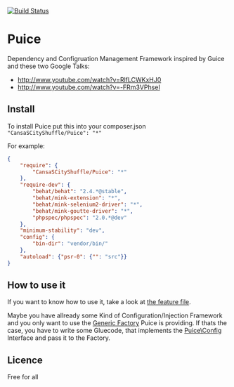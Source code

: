 [![Build Status](https://travis-ci.org/CansaSCityShuffle/Puice.png?branch=master)](https://travis-ci.org/CansaSCityShuffle/Puice)

Puice
=====

Dependency and Configruation Management Framework inspired by Guice and these two Google Talks:
 - http://www.youtube.com/watch?v=RlfLCWKxHJ0
 - http://www.youtube.com/watch?v=-FRm3VPhseI

Install
-------

To install Puice put this into your composer.json
`"CansaSCityShuffle/Puice": "*"`

For example: 
```json
{
    "require": {
        "CansaSCityShuffle/Puice": "*"
    },
    "require-dev": {
        "behat/behat": "2.4.*@stable",
        "behat/mink-extension": "*",
        "behat/mink-selenium2-driver": "*",
        "behat/mink-goutte-driver": "*",
        "phpspec/phpspec": "2.0.*@dev"
    },
    "minimum-stability": "dev",
    "config": {
        "bin-dir": "vendor/bin/"
    },
    "autoload": {"psr-0": {"": "src"}}
}
```

How to use it
-------------

If you want to know how to use it, take a look at [the feature file](features/puice.feature).

Maybe you have allready some Kind of Configuration/Injection Framework and you only want to use the [Generic Factory](src/Puice/Factory.php) Puice is providing. If thats the case, you have to write some Gluecode, that implements the [Puice\Config](src/Puice/Config.php) Interface and pass it to the Factory.

Licence
--------

Free for all
